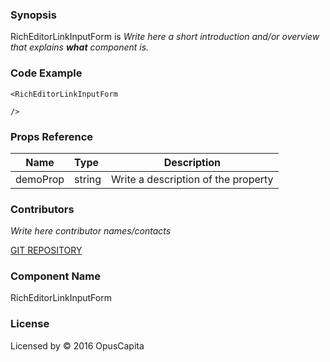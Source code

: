 ### Synopsis

RichEditorLinkInputForm is 
*Write here a short introduction and/or overview that explains **what** component is.*

### Code Example

```
<RichEditorLinkInputForm 
  
/>
```

### Props Reference

| Name                          | Type                  | Description                                                |
| ------------------------------|:----------------------| -----------------------------------------------------------|
| demoProp | string | Write a description of the property |

### Contributors
*Write here contributor names/contacts*

[GIT REPOSITORY](http://buildserver.jcatalog.com/gitweb/?p=js-react-application-generator.git)

### Component Name

RichEditorLinkInputForm

### License

Licensed by © 2016 OpusCapita

